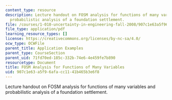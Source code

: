 ```yaml
---
content_type: resource
description: Lecture handout on FOSM analysis for functions of many variables and
  probabilistic analysis of a foundation settlement.
file: /courses/1-010-uncertainty-in-engineering-fall-2008/907c1e63a5f96afacc1141b465b3e6f8_app_14.pdf
file_type: application/pdf
learning_resource_types: []
license: https://creativecommons.org/licenses/by-nc-sa/4.0/
ocw_type: OCWFile
parent_title: Application Examples
parent_type: CourseSection
parent_uid: 71fd70ed-185c-332b-74e6-4e459fe7b890
resourcetype: Document
title: FOSM Analysis for Functions of Many Variables
uid: 907c1e63-a5f9-6afa-cc11-41b465b3e6f8
---
```

Lecture handout on FOSM analysis for functions of many variables and probabilistic analysis of a foundation settlement.